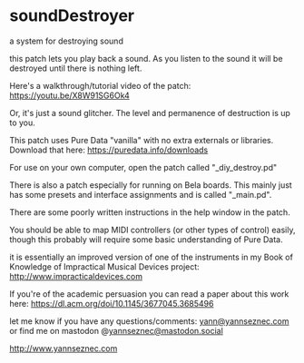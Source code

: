 # soundDestroyer
a system for destroying sound

this patch lets you play back a sound. As you listen to the sound it will be destroyed until there is nothing left.

Here's a walkthrough/tutorial video of the patch: https://youtu.be/X8W91SG6Ok4

Or, it's just a sound glitcher. The level and permanence of destruction is up to you.

This patch uses Pure Data "vanilla" with no extra externals or libraries. Download that here: https://puredata.info/downloads

For use on your own computer, open the patch called "_diy_destroy.pd"

There is also a patch especially for running on Bela boards. This mainly just has some presets and interface assignments and is called "_main.pd".

There are some poorly written instructions in the help window in the patch. 

You should be able to map MIDI controllers (or other types of control) easily, though this probably will require some basic understanding of Pure Data.

it is essentially an improved version of one of the instruments in my Book of Knowledge of Impractical Musical Devices project: http://www.impracticaldevices.com

If you're of the academic persuasion you can read a paper about this work here: https://dl.acm.org/doi/10.1145/3677045.3685496

let me know if you have any questions/comments: yann@yannseznec.com or find me on mastodon @yannseznec@mastodon.social

http://www.yannseznec.com
